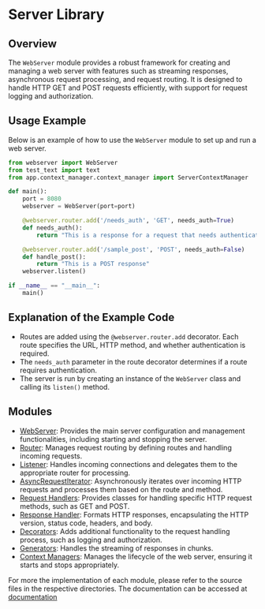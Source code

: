 # Server Library

## Overview
The `WebServer` module provides a robust framework for creating and managing a web server with features such as streaming responses, asynchronous request processing, and request routing. It is designed to handle HTTP GET and POST requests efficiently, with support for request logging and authorization.

## Usage Example
Below is an example of how to use the `WebServer` module to set up and run a web server.

```python
from webserver import WebServer
from test_text import text
from app.context_manager.context_manager import ServerContextManager

def main():
    port = 8080
    webserver = WebServer(port=port)

    @webserver.router.add('/needs_auth', 'GET', needs_auth=True)
    def needs_auth():
        return "This is a response for a request that needs authentication"

    @webserver.router.add('/sample_post', 'POST', needs_auth=False)
    def handle_post():
        return "This is a POST response"
    webserver.listen()

if __name__ == "__main__":
    main()
```
## Explanation of the Example Code

- Routes are added using the `@webserver.router.add` decorator. Each route specifies the URL, HTTP method, and whether authentication is required.
- The `needs_auth` parameter in the route decorator determines if a route requires authentication.
- The server is run by creating an instance of the `WebServer` class and calling its `listen()` method.

## Modules

- [WebServer](https://github.com/your-username/your-repo/tree/main/webserver): Provides the main server configuration and management functionalities, including starting and stopping the server.
- [Router](https://github.com/your-username/your-repo/tree/main/app/router): Manages request routing by defining routes and handling incoming requests.
- [Listener](https://github.com/your-username/your-repo/tree/main/app/listener): Handles incoming connections and delegates them to the appropriate router for processing.
- [AsyncRequestIterator](https://github.com/your-username/your-repo/tree/main/app/iterators): Asynchronously iterates over incoming HTTP requests and processes them based on the route and method.
- [Request Handlers](https://github.com/your-username/your-repo/tree/main/app/request_handler): Provides classes for handling specific HTTP request methods, such as GET and POST.
- [Response Handler](https://github.com/your-username/your-repo/tree/main/app/response_handler): Formats HTTP responses, encapsulating the HTTP version, status code, headers, and body.
- [Decorators](https://github.com/your-username/your-repo/tree/main/app/decorators): Adds additional functionality to the request handling process, such as logging and authorization.
- [Generators](https://github.com/your-username/your-repo/tree/main/app/generators): Handles the streaming of responses in chunks.
- [Context Managers](https://github.com/your-username/your-repo/tree/main/app/context_manager): Manages the lifecycle of the web server, ensuring it starts and stops appropriately.

For more the implementation of each module, please refer to the source files in the respective directories. The documentation can be accessed at [documentation](https://github.com/HassanBoukhamseen/webServer/blob/main/server_documentation.pdf)
